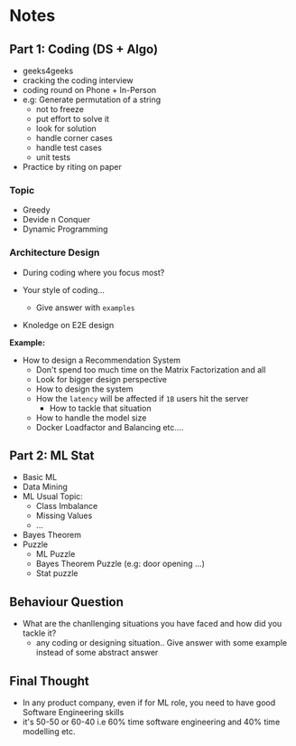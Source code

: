 # Notes

## Part 1: Coding (DS + Algo)

- geeks4geeks
- cracking the coding interview
- coding round on Phone + In-Person
- e.g: Generate permutation of a string
  - not to freeze
  - put effort to solve it
  - look for solution
  - handle corner cases
  - handle test cases
  - unit tests
- Practice by riting on paper

### Topic

- Greedy
- Devide n Conquer
- Dynamic Programming

### Architecture Design

- During coding where you focus most?
- Your style of coding...
  - Give answer with `examples`

- Knoledge on E2E design

**Example:**

- How to design a Recommendation System
  - Don't spend too much time on the Matrix Factorization and all
  - Look for bigger design perspective
  - How to design the system
  - How the `latency` will be affected if `1B` users hit the server
    - How to tackle that situation
  - How to handle the model size
  - Docker Loadfactor and Balancing etc....

## Part 2: ML Stat

- Basic ML
- Data Mining
- ML Usual Topic:
  - Class Imbalance
  - Missing Values
  - ...
- Bayes Theorem
- Puzzle
  - ML Puzzle
  - Bayes Theorem Puzzle (e.g: door opening ...)
  - Stat puzzle

## Behaviour Question

- What are the chanllenging situations you have faced and how did you tackle it?
  - any coding or designing situation.. Give answer with some example instead of some abstract answer


## Final Thought

- In any product company, even if for ML role, you need to have good Software Engineering skills
- it's 50-50 or 60-40 i.e 60% time software engineering and 40% time modelling etc.


